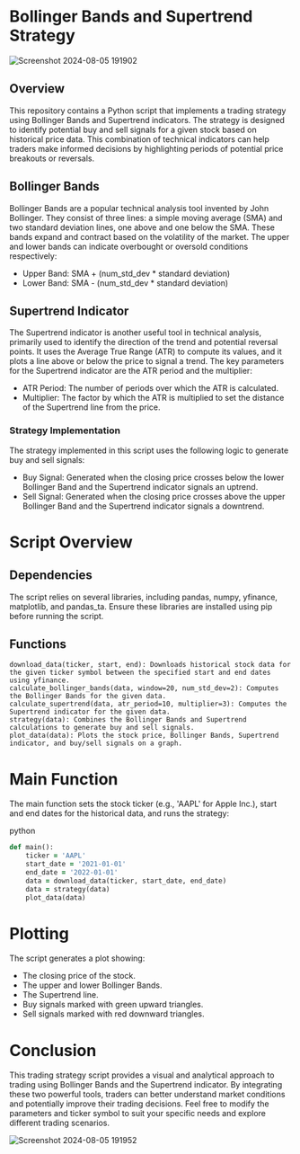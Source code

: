 # Bollinger Bands and Supertrend Strategy

![Screenshot 2024-08-05 191902](https://github.com/user-attachments/assets/5f5262c3-b54b-47bf-8e1c-76f90e8f66f6)

## Overview
This repository contains a Python script that implements a trading strategy using Bollinger Bands and Supertrend indicators. The strategy is designed to identify potential buy and sell signals for a given stock based on historical price data. This combination of technical indicators can help traders make informed decisions by highlighting periods of potential price breakouts or reversals.

## Bollinger Bands
Bollinger Bands are a popular technical analysis tool invented by John Bollinger. They consist of three lines: a simple moving average (SMA) and two standard deviation lines, one above and one below the SMA. These bands expand and contract based on the volatility of the market. The upper and lower bands can indicate overbought or oversold conditions respectively:

* Upper Band: SMA + (num_std_dev * standard deviation)
* Lower Band: SMA - (num_std_dev * standard deviation)
## Supertrend Indicator
The Supertrend indicator is another useful tool in technical analysis, primarily used to identify the direction of the trend and potential reversal points. It uses the Average True Range (ATR) to compute its values, and it plots a line above or below the price to signal a trend. The key parameters for the Supertrend indicator are the ATR period and the multiplier:

* ATR Period: The number of periods over which the ATR is calculated.
* Multiplier: The factor by which the ATR is multiplied to set the distance of the Supertrend line from the price.
### Strategy Implementation
The strategy implemented in this script uses the following logic to generate buy and sell signals:

* Buy Signal: Generated when the closing price crosses below the lower Bollinger Band and the Supertrend indicator signals an uptrend.
* Sell Signal: Generated when the closing price crosses above the upper Bollinger Band and the Supertrend indicator signals a downtrend.
# Script Overview
## Dependencies
The script relies on several libraries, including pandas, numpy, yfinance, matplotlib, and pandas_ta. Ensure these libraries are installed using pip before running the script.

## Functions
```
download_data(ticker, start, end): Downloads historical stock data for the given ticker symbol between the specified start and end dates using yfinance.
calculate_bollinger_bands(data, window=20, num_std_dev=2): Computes the Bollinger Bands for the given data.
calculate_supertrend(data, atr_period=10, multiplier=3): Computes the Supertrend indicator for the given data.
strategy(data): Combines the Bollinger Bands and Supertrend calculations to generate buy and sell signals.
plot_data(data): Plots the stock price, Bollinger Bands, Supertrend indicator, and buy/sell signals on a graph.
```
# Main Function
The main function sets the stock ticker (e.g., 'AAPL' for Apple Inc.), start and end dates for the historical data, and runs the strategy:

python
```ruby
def main():
    ticker = 'AAPL'
    start_date = '2021-01-01'
    end_date = '2022-01-01'
    data = download_data(ticker, start_date, end_date)
    data = strategy(data)
    plot_data(data)
```
    
# Plotting
The script generates a plot showing:

* The closing price of the stock.
* The upper and lower Bollinger Bands.
* The Supertrend line.
* Buy signals marked with green upward triangles.
* Sell signals marked with red downward triangles.

# Conclusion
This trading strategy script provides a visual and analytical approach to trading using Bollinger Bands and the Supertrend indicator. By integrating these two powerful tools, traders can better understand market conditions and potentially improve their trading decisions. Feel free to modify the parameters and ticker symbol to suit your specific needs and explore different trading scenarios.

![Screenshot 2024-08-05 191952](https://github.com/user-attachments/assets/d0d18b1b-3dd4-432b-91d0-5b358c0550ff)
